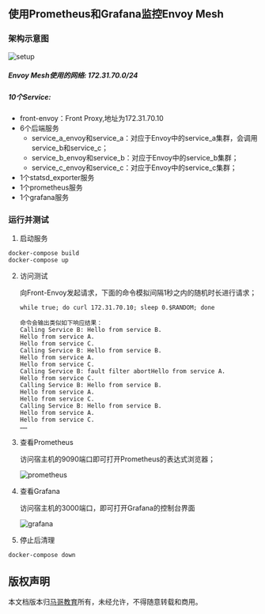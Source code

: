 ## 使用Prometheus和Grafana监控Envoy Mesh 
### 架构示意图
![setup](https://github.com/iKubernetes/servicemesh_in_practise/blob/develop/Monitoring-and-Tracing/monitoring/envoy_monitoring.png)

##### Envoy Mesh使用的网络: 172.31.70.0/24

##### 10个Service:

- front-envoy：Front Proxy,地址为172.31.70.10
- 6个后端服务
  - service_a_envoy和service_a：对应于Envoy中的service_a集群，会调用service_b和service_c；
  - service_b_envoy和service_b：对应于Envoy中的service_b集群；
  - service_c_envoy和service_c：对应于Envoy中的service_c集群；
- 1个statsd_exporter服务
- 1个prometheus服务
- 1个grafana服务

### 运行并测试

1.  启动服务

   ```
   docker-compose build
   docker-compose up
   ```

2. 访问测试

   向Front-Envoy发起请求，下面的命令模拟间隔1秒之内的随机时长进行请求；

   ```
   while true; do curl 172.31.70.10; sleep 0.$RANDOM; done
   
   命令会输出类似如下响应结果：
   Calling Service B: Hello from service B.
   Hello from service A.
   Hello from service C.
   Calling Service B: Hello from service B.
   Hello from service A.
   Hello from service C.
   Calling Service B: fault filter abortHello from service A.
   Hello from service C.
   Calling Service B: Hello from service B.
   Hello from service A.
   Hello from service C.
   Calling Service B: Hello from service B.
   Hello from service A.
   Hello from service C.
   ……
   ```

3. 查看Prometheus

   访问宿主机的9090端口即可打开Prometheus的表达式浏览器；

   ![prometheus](https://github.com/iKubernetes/servicemesh_in_practise/blob/develop/Monitoring-and-Tracing/monitoring/prometheus.png)

4. 查看Grafana

   访问宿主机的3000端口，即可打开Grafana的控制台界面

   ![grafana](https://github.com/iKubernetes/servicemesh_in_practise/blob/develop/Monitoring-and-Tracing/monitoring/grafana.png)

   

5. 停止后清理

```
docker-compose down
```

## 版权声明

本文档版本归[马哥教育](www.magedu.com)所有，未经允许，不得随意转载和商用。
